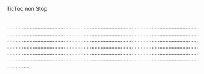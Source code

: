 TicToc non Stop

..
.......................................................................................................................................................................................................................................................................................................................................................................................................................................................................................................................................................................................................................................................................................................................................................................................